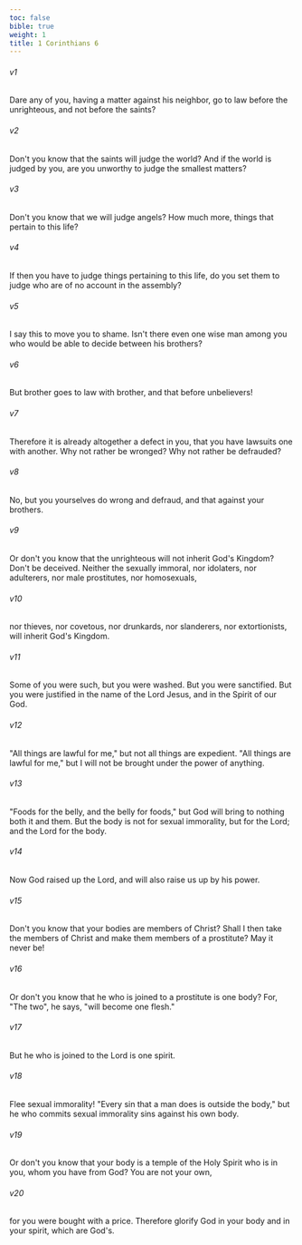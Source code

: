 ```yaml
---
toc: false
bible: true
weight: 1
title: 1 Corinthians 6
---
```




###### v1 
Dare any of you, having a matter against his neighbor, go to law before the unrighteous, and not before the saints? 

###### v2 
Don't you know that the saints will judge the world? And if the world is judged by you, are you unworthy to judge the smallest matters? 

###### v3 
Don't you know that we will judge angels? How much more, things that pertain to this life? 

###### v4 
If then you have to judge things pertaining to this life, do you set them to judge who are of no account in the assembly? 

###### v5 
I say this to move you to shame. Isn't there even one wise man among you who would be able to decide between his brothers? 

###### v6 
But brother goes to law with brother, and that before unbelievers! 

###### v7 
Therefore it is already altogether a defect in you, that you have lawsuits one with another. Why not rather be wronged? Why not rather be defrauded? 

###### v8 
No, but you yourselves do wrong and defraud, and that against your brothers. 

###### v9 
Or don't you know that the unrighteous will not inherit God's Kingdom? Don't be deceived. Neither the sexually immoral, nor idolaters, nor adulterers, nor male prostitutes, nor homosexuals, 

###### v10 
nor thieves, nor covetous, nor drunkards, nor slanderers, nor extortionists, will inherit God's Kingdom. 

###### v11 
Some of you were such, but you were washed. But you were sanctified. But you were justified in the name of the Lord Jesus, and in the Spirit of our God. 

###### v12 
"All things are lawful for me," but not all things are expedient. "All things are lawful for me," but I will not be brought under the power of anything. 

###### v13 
"Foods for the belly, and the belly for foods," but God will bring to nothing both it and them. But the body is not for sexual immorality, but for the Lord; and the Lord for the body. 

###### v14 
Now God raised up the Lord, and will also raise us up by his power. 

###### v15 
Don't you know that your bodies are members of Christ? Shall I then take the members of Christ and make them members of a prostitute? May it never be! 

###### v16 
Or don't you know that he who is joined to a prostitute is one body? For, "The two", he says, "will become one flesh." 

###### v17 
But he who is joined to the Lord is one spirit. 

###### v18 
Flee sexual immorality! "Every sin that a man does is outside the body," but he who commits sexual immorality sins against his own body. 

###### v19 
Or don't you know that your body is a temple of the Holy Spirit who is in you, whom you have from God? You are not your own, 

###### v20 
for you were bought with a price. Therefore glorify God in your body and in your spirit, which are God's.
